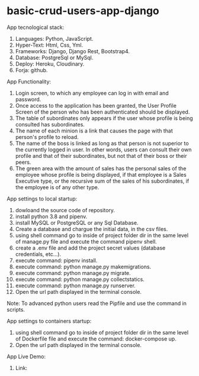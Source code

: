 # basic-crud-users-app-django
App tecnological stack:

1. Languages: Python, JavaScript.
2. Hyper-Text: Html, Css, Yml.
3. Frameworks: Django, Django Rest, Bootstrap4.
4. Database: PostgreSql or MySql.
5. Deploy: Heroku, Cloudinary.
6. Forja: github.

App Functionality:

1. Login screen, to which any employee can log in with email and password.
2. Once access to the application has been granted, the User Profile Screen of the person who has been authenticated should be displayed.
3. The table of subordinates only appears if the user whose profile is being consulted has subordinates.
4. The name of each minion is a link that causes the page with that person's profile to reload.
5. The name of the boss is linked as long as that person is not superior to the currently logged in user. In other words, users can consult their own profile and that of their subordinates, but not that of their boss or their peers.
6. The green area with the amount of sales has the personal sales of the employee whose profile is being displayed, if that employee is a Sales Executive type, or the recursive sum of the sales of his subordinates, if the employee is of any other type. 

App settings to local startup:

1. dowloand the source code of repository.
2. install python 3.8 and pipenv.
3. install MySQL or PostgreSQL or any Sql Database.
4. Create a database and chargue the initial data, in the csv files. 
5. using shell command go to inside of project folder dir in the same level of manage.py file and execute the command pipenv shell.
6. create a .env file and add the project secret values (database credentials, etc...). 
7. execute command: pipenv install.
8. execute command: python manage.py makemigrations.
9. execute command: python manage.py migrate.
10. execute command: python manage.py collectstatics.
11. execute command: python manage.py runserver.
12. Open the url path displayed in the terminal console.

Note: To advanced python users read the Pipfile and use the command in scripts.

App settings to containers startup:

1. using shell command go to inside of project folder dir in the same level of Dockerfile file and execute the command: docker-compose up.
2. Open the url path displayed in the terminal console.

App Live Demo:
1. Link:  
